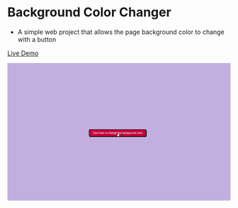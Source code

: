 # Background Color Changer

- A simple web project that allows the page background color to change with a button

[Live Demo](https://scusate.github.io/demos/backgroundColorChanger)

![BackgroundColorChanger Preview](/BackgroundColorChanger.gif)
